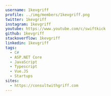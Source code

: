 ```yaml
---
username: 1kevgriff
profile: ../img/members/1kevgriff.png
twitter: 1kevgriff
instagram: 1kevgriff
youtube: https://www.youtube.com/c/swiftkick
github: 1kevgriff
stackoverflow: 1kevgriff
linkedin: 1kevgriff
tags:
  - C#
  - ASP.NET Core
  - JavaScript
  - Typescript
  - Vue.JS
  - Startups
sites:
  - https://consultwithgriff.com
---
```


      
